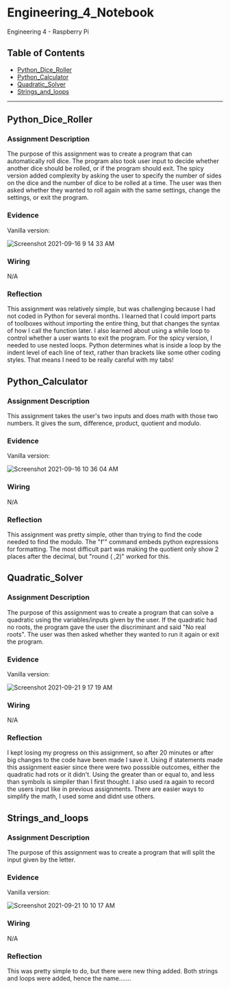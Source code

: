 # Engineering_4_Notebook
Engineering 4 - Raspberry Pi
## Table of Contents
* [Python_Dice_Roller](#PythonDiceRoller)
* [Python_Calculator](#Python_Calculator)
* [Quadratic_Solver](#Quadratic_Solver)
* [Strings_and_loops](#Strings_and_loops)
---

## Python_Dice_Roller
### Assignment Description

The purpose of this assignment was to create a program that can automatically roll dice. The program also took user input to decide whether another dice should be rolled, or if the program should exit. The spicy version added complexity by asking the user to specify the number of sides on the dice and the number of dice to be rolled at a time. The user was then asked whether they wanted to roll again with the same settings, change the settings, or exit the program. 

### Evidence 

Vanilla version:

![Screenshot 2021-09-16 9 14 33 AM](https://user-images.githubusercontent.com/60272021/133620528-a9fa2457-316c-4b7f-b66c-69d0ff2f71e8.png)

### Wiring

N/A

### Reflection
This assignment was relatively simple, but was challenging because I had not coded in Python for several months. I learned that I could import parts of toolboxes without importing the entire thing, but that changes the syntax of how I call the function later. I also learned about using a while loop to control whether a user wants to exit the program. For the spicy version, I needed to use nested loops. Python determines what is inside a loop by the indent level of each line of text, rather than brackets like some other coding styles. That means I need to be really careful with my tabs!

## Python_Calculator

### Assignment Description

This assignment takes the user's two inputs and does math with those two numbers. It gives the sum, difference, product, quotient and modulo.
### Evidence 

Vanilla version:

![Screenshot 2021-09-16 10 36 04 AM](https://user-images.githubusercontent.com/60272021/133631864-7301960e-5c1c-4a23-a77b-3f91d2e2e49d.png)

### Wiring

N/A

### Reflection
This assignment was pretty simple, other than trying to find the code needed to find the modulo. The "f'" command embeds python expressions for formatting. The most difficult part was making the quotient only show 2 places after the decimal, but "round ( ,2)" worked for this.

## Quadratic_Solver
### Assignment Description

The purpose of this assignment was to create a program that can solve a quadratic using the variables/inputs given by the user. If the quadratic had no roots, the program gave the user the discriminant and said "No real roots". The user was then asked whether they wanted to run it again or exit the program. 

### Evidence 

Vanilla version:

![Screenshot 2021-09-21 9 17 19 AM](https://user-images.githubusercontent.com/60272021/134179410-305a5e28-3096-46b8-b26c-a06b8991aec9.png)

### Wiring

N/A

### Reflection

I kept losing my progress on this assignment, so after 20 minutes or after big changes to the code have been made I save it. Using if statements made this assignment easier since there were two posssible outcomes, either the quadratic had rots or it didn't. Using the greater than or equal to, and less than symbols is simpiler than I first thought. I also used ra again to record the users input like in previous assignments. There are easier ways to simplify the math, I used some and didnt use others.

## Strings_and_loops
### Assignment Description

The purpose of this assignment was to create a program that will split the input given by the letter.

### Evidence 

Vanilla version:

![Screenshot 2021-09-21 10 10 17 AM](https://user-images.githubusercontent.com/60272021/134187046-ae9c7798-d38f-43cc-9161-e7274841c1f5.png)

### Wiring

N/A

### Reflection
This was pretty simple to do, but there were new thing added. Both strings and loops were added, hence the name.......
